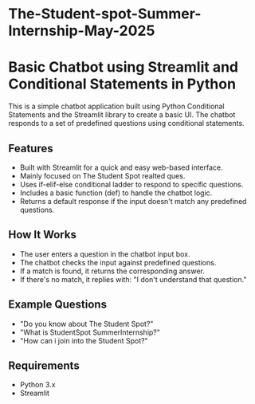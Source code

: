 # The-Student-spot-Summer-Internship-May-2025

# Basic Chatbot using Streamlit and Conditional Statements in Python

This is a simple chatbot application built using Python Conditional Statements and the Streamlit library to create a basic UI. The chatbot responds to a set of predefined questions using conditional statements.

## Features
- Built with Streamlit for a quick and easy web-based interface.
- Mainly focused on The Student Spot realted ques.
- Uses if-elif-else conditional ladder to respond to specific questions.
- Includes a basic function (def) to handle the chatbot logic.
- Returns a default response if the input doesn't match any predefined questions.

## How It Works
- The user enters a question in the chatbot input box.
- The chatbot checks the input against predefined questions.
- If a match is found, it returns the corresponding answer.
- If there's no match, it replies with: "I don't understand that question."

## Example Questions
- "Do you know about The Student Spot?"
- "What is StudentSpot SummerInternship?"
- "How can i join into the Student Spot?"

## Requirements
- Python 3.x
- Streamlit
  
